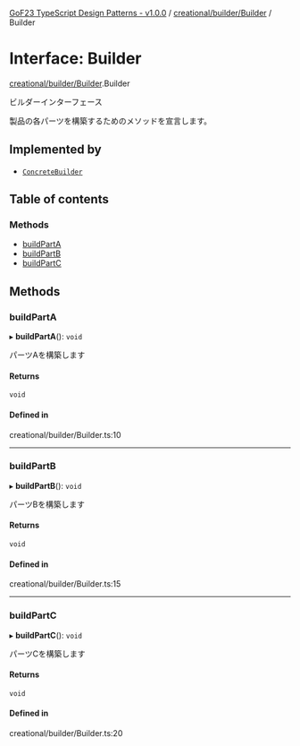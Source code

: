 [GoF23 TypeScript Design Patterns - v1.0.0](../README.md) / [creational/builder/Builder](../modules/creational_builder_Builder.md) / Builder

# Interface: Builder

[creational/builder/Builder](../modules/creational_builder_Builder.md).Builder

ビルダーインターフェース

製品の各パーツを構築するためのメソッドを宣言します。

## Implemented by

- [`ConcreteBuilder`](../classes/creational_builder_ConcreteBuilder.ConcreteBuilder.md)

## Table of contents

### Methods

- [buildPartA](creational_builder_Builder.Builder.md#buildparta)
- [buildPartB](creational_builder_Builder.Builder.md#buildpartb)
- [buildPartC](creational_builder_Builder.Builder.md#buildpartc)

## Methods

### buildPartA

▸ **buildPartA**(): `void`

パーツAを構築します

#### Returns

`void`

#### Defined in

creational/builder/Builder.ts:10

___

### buildPartB

▸ **buildPartB**(): `void`

パーツBを構築します

#### Returns

`void`

#### Defined in

creational/builder/Builder.ts:15

___

### buildPartC

▸ **buildPartC**(): `void`

パーツCを構築します

#### Returns

`void`

#### Defined in

creational/builder/Builder.ts:20
